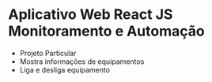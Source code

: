 # Aplicativo Web React JS Monitoramento e Automação
- Projeto Particular
- Mostra informações de equipamentos
- Liga e desliga equipamento


